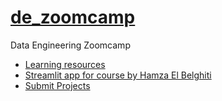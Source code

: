 # [de_zoomcamp](https://github.com/DataTalksClub/data-engineering-zoomcamp)

Data Engineering Zoomcamp

- [Learning resources](https://github.com/DataTalksClub/data-engineering-zoomcamp/blob/main/awesome-data-engineering.md)
- [Streamlit app for course by Hamza El Belghiti](https://dezoomcamp.streamlit.app/)
- [Submit Projects](https://courses.datatalks.club/de-zoomcamp-2024/)
